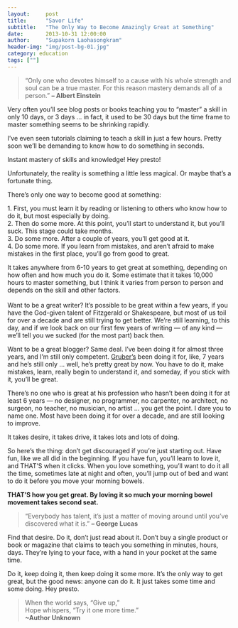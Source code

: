 ```yaml
---
layout:     post
title:      "Savor Life"
subtitle:   "The Only Way to Become Amazingly Great at Something"
date:       2013-10-31 12:00:00
author:     "Supakorn Laohasongkram"
header-img: "img/post-bg-01.jpg"
category: education
tags: [""]
---
```

<blockquote><p>“Only one who devotes himself to a cause with his whole strength and soul can be a true master. For this reason mastery demands all of a person.” <strong>&#8211; Albert Einstein</strong></p></blockquote>
<p>Very often you&#8217;ll see blog posts or books teaching you to &#8220;master&#8221; a skill in only 10 days, or 3 days &#8230; in fact, it used to be 30 days but the time frame to master something seems to be shrinking rapidly.</p>
<p>I&#8217;ve even seen tutorials claiming to teach a skill in just a few hours. Pretty soon we&#8217;ll be demanding to know how to do something in seconds.</p>
<p>Instant mastery of skills and knowledge! Hey presto!</p>
<p>Unfortunately, the reality is something a little less magical. Or maybe that&#8217;s a fortunate thing.</p>
<p>There&#8217;s only one way to become good at something:</p>
<p>1. First, you must learn it by reading or listening to others who know how to do it, but most especially by doing.<br />
2. Then do some more. At this point, you&#8217;ll start to understand it, but you&#8217;ll suck. This stage could take months.<br />
3. Do some more. After a couple of years, you&#8217;ll get good at it.<br />
4. Do some more. If you learn from mistakes, and aren&#8217;t afraid to make mistakes in the first place, you&#8217;ll go from good to great.</p>
<p>It takes anywhere from 6-10 years to get great at something, depending on how often and how much you do it. Some estimate that it takes 10,000 hours to master something, but I think it varies from person to person and depends on the skill and other factors.<br />
<span id="more-4966"></span><br />
Want to be a great writer? It&#8217;s possible to be great within a few years, if you have the God-given talent of Fitzgerald or Shakespeare, but most of us toil for over a decade and are still trying to get better. We&#8217;re still learning, to this day, and if we look back on our first few years of writing &#8212; of any kind &#8212; we&#8217;ll tell you we sucked (for the most part) back then.</p>
<p>Want to be a great blogger? Same deal. I&#8217;ve been doing it for almost three years, and I&#8217;m still only competent. <a href="http://daringfireball.net">Gruber&#8217;s</a> been doing it for, like, 7 years and he&#8217;s still only &#8230; well, he&#8217;s pretty great by now. You have to do it, make mistakes, learn, really begin to understand it, and someday, if you stick with it, you&#8217;ll be great.</p>
<p>There&#8217;s no one who is great at his profession who hasn&#8217;t been doing it for at least 6 years &#8212; no designer, no programmer, no carpenter, no architect, no surgeon, no teacher, no musician, no artist &#8230; you get the point. I dare you to name one. Most have been doing it for over a decade, and are still looking to improve.</p>
<p>It takes desire, it takes drive, it takes lots and lots of doing.</p>
<p>So here&#8217;s the thing: don&#8217;t get discouraged if you&#8217;re just starting out. Have fun, like we all did in the beginning. If you have fun, you&#8217;ll learn to love it, and THAT&#8217;S when it clicks. When you love something, you&#8217;ll want to do it all the time, sometimes late at night and often, you&#8217;ll jump out of bed and want to do it before you move your morning bowels.</p>
<p><strong>THAT&#8217;S how you get great. By loving it so much your morning bowel movement takes second seat.</strong></p>
<blockquote><p>&#8220;Everybody has talent, it&#8217;s just a matter of moving around until you&#8217;ve discovered what it is.&#8221; <strong>&#8211; George Lucas </strong></p></blockquote>
<p>Find that desire. Do it, don&#8217;t just read about it. Don&#8217;t buy a single product or book or magazine that claims to teach you something in minutes, hours, days. They&#8217;re lying to your face, with a hand in your pocket at the same time.</p>
<p>Do it, keep doing it, then keep doing it some more. It&#8217;s the only way to get great, but the good news: anyone can do it. It just takes some time and some doing. Hey presto.</p>
<blockquote><p>When the world says, &#8220;Give up,&#8221;<br />
Hope whispers, &#8220;Try it one more time.&#8221;<br />
<strong>~Author Unknown</strong></p></blockquote>